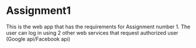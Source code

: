 # Assignment1
This is the web app that has the requirements for Assignment number 1.  The user can log in using 2 other web services that request authorized user (Google api/Facebook api)
